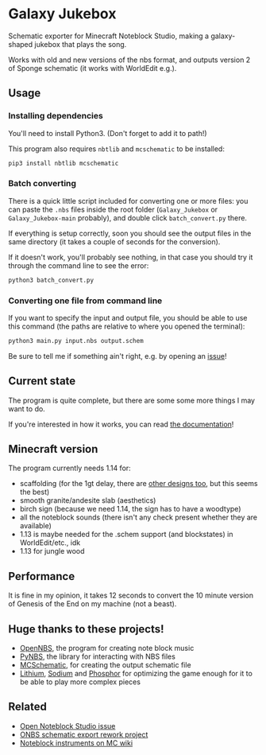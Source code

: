 # Galaxy Jukebox

Schematic exporter for Minecraft Noteblock Studio, making a galaxy-shaped jukebox that plays the song.

Works with old and new versions of the nbs format, and outputs version 2 of Sponge schematic (it works with WorldEdit e.g.).

## Usage

### Installing dependencies

You'll need to install Python3. (Don't forget to add it to path!)

This program also requires `nbtlib` and `mcschematic` to be installed:

```sh
pip3 install nbtlib mcschematic
```

### Batch converting

There is a quick little script included for converting one or more files: you can paste the `.nbs` files inside the root folder (`Galaxy_Jukebox` or `Galaxy_Jukebox-main` probably), and double click `batch_convert.py` there.

If everything is setup correctly, soon you should see the output files in the same directory (it takes a couple of seconds for the conversion).

If it doesn't work, you'll probably see nothing, in that case you should try it through the command line to see the error:

```sh
python3 batch_convert.py
```

### Converting one file from command line

If you want to specify the input and output file, you should be able to use this command (the paths are relative to where you opened the terminal):

```sh
python3 main.py input.nbs output.schem
```

Be sure to tell me if something ain't right, e.g. by opening an [issue](https://github.com/4321ba/Galaxy_Jukebox/issues)!

## Current state

The program is quite complete, but there are some some more things I may want to do.

If you're interested in how it works, you can read [the documentation](documentation.md)!

## Minecraft version

The program currently needs 1.14 for:

- scaffolding (for the 1gt delay, there are [other designs too](https://www.youtube.com/watch?v=O0xOAOM_R0Y), but this seems the best)
- smooth granite/andesite slab (aesthetics)
- birch sign (because we need 1.14, the sign has to have a woodtype)
- all the noteblock sounds (there isn't any check present whether they are available)
- 1.13 is maybe needed for the .schem support (and blockstates) in WorldEdit/etc., idk
- 1.13 for jungle wood

## Performance

It is fine in my opinion, it takes 12 seconds to convert the 10 minute version of Genesis of the End on my machine (not a beast).

## Huge thanks to these projects!
- [OpenNBS](https://github.com/OpenNBS/OpenNoteBlockStudio), the program for creating note block music
- [PyNBS](https://github.com/vberlier/pynbs), the library for interacting with NBS files
- [MCSchematic](https://github.com/Sloimayyy/mcschematic), for creating the output schematic file
- [Lithium](https://www.curseforge.com/minecraft/mc-mods/lithium), [Sodium](https://www.curseforge.com/minecraft/mc-mods/sodium) and [Phosphor](https://www.curseforge.com/minecraft/mc-mods/phosphor) for optimizing the game enough for it to be able to play more complex pieces

## Related

- [Open Noteblock Studio issue](https://github.com/OpenNBS/OpenNoteBlockStudio/issues/310)
- [ONBS schematic export rework project](https://github.com/OpenNBS/OpenNoteBlockStudio/projects/1)
- [Noteblock instruments on MC wiki](https://minecraft.fandom.com/wiki/Note_Block#Instruments)
